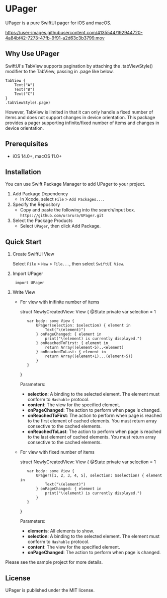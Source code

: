 # UPager

UPager is a pure SwiftUI pager for iOS and macOS.

https://user-images.githubusercontent.com/4135544/192944720-4a84bf42-7273-47fb-9f91-a2d63c3b3799.mov

## Why Use UPager

SwiftUI's TabView supports pagination by attaching the .tabViewStyle() modifier to the TabView, passing in .page like below.

    TabView {
        Text("A")
        Text("B")
        Text("C")
    }
    .tabViewStyle(.page)

However, TabView is limited in that it can only handle a fixed number of items and does not support changes in device orientation.
This package provides a pager supporting infinite/fixed number of items and changes in device orientation.

## Prerequisites

* iOS 14.0+, macOS 11.0+

## Installation

You can use Swift Package Manager to add UPager to your project.

1. Add Package Dependency
   * In Xcode, select ``File`` > ``Add Packages...``.
2. Specify the Repository
   * Copy and paste the following into the search/input box.
     ``https://github.com/urarura/UPager.git``
3. Select the Package Products
   * Select ``UPager``, then click Add Package.

## Quick Start

1. Create SwiftUI View

   Select ``File`` > ``New`` > ``File...``, then select ``SwiftUI View``.

2. Import UPager

        import UPager

3. Write View

   * For view with inifinite number of items

        struct NewlyCreatedView: View {
            @State private var selection = 1
        
            var body: some View {
                UPager(selection: $selection) { element in
                    Text("\(element)")
                } onPageChanged: { element in
                    print("\(element) is currently displayed.")
                } onReachedToFirst: { element in
                    return Array((element-5)..<element)
                } onReachedToLast: { element in
                    return Array((element+1)...(element+5))
                }
            }
        }

     Parameters:
     * **selection**: A binding to the selected element.
     The element must conform to ``Hashable`` protocol.
     * **content**: The view for the specified element.
     * **onPageChanged**: The action to perform when page is changed.
     * **onReachedToFirst**: The action to perform when page is
     reached to the first element of cached elements. You must return array
     consective to the cached elements.
     * **onReachedToLast**: The action to perform when page is
     reached to the last element of cached elements. You must return array
     consective to the cached elements.

   * For view with fixed number of items
   
        struct NewlyCreatedView: View {
            @State private var selection = 1
        
            var body: some View {
                UPager([1, 2, 3, 4, 5], selection: $selection) { element in
                    Text("\(element)")
                } onPageChanged: { element in
                    print("\(element) is currently displayed.")
                }
            }
        }

     Parameters:
     * **elements**: All elements to show.
     * **selection**: A binding to the selected element.
     The element must conform to ``Hashable`` protocol.
     * **content**: The view for the specified element.
     * **onPageChanged**: The action to perform when page is changed.

Please see the sample project for more details.

## License

UPager is published under the MIT license.
